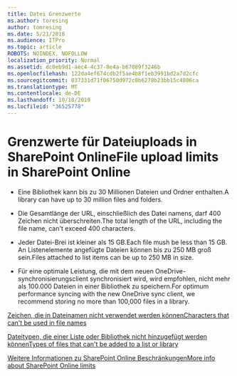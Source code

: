```yaml
---
title: Datei Grenzwerte
ms.author: toresing
author: tomresing
ms.date: 5/21/2018
ms.audience: ITPro
ms.topic: article
ROBOTS: NOINDEX, NOFOLLOW
localization_priority: Normal
ms.assetid: dc0eb9d1-aec4-4c37-8e4a-b67089f3246b
ms.openlocfilehash: 122da4ef674cdb2f5ae4b8f1eb3991bd2a7d2cfc
ms.sourcegitcommit: 037331d71f06750d972c0b6278b23bb15c4806ca
ms.translationtype: MT
ms.contentlocale: de-DE
ms.lasthandoff: 10/18/2019
ms.locfileid: "36525778"
---
```

# <a name="file-upload-limits-in-sharepoint-online"></a><span data-ttu-id="ab7af-102">Grenzwerte für Dateiuploads in SharePoint Online</span><span class="sxs-lookup"><span data-stu-id="ab7af-102">File upload limits in SharePoint Online</span></span>

- <span data-ttu-id="ab7af-103">Eine Bibliothek kann bis zu 30 Millionen Dateien und Ordner enthalten.</span><span class="sxs-lookup"><span data-stu-id="ab7af-103">A library can have up to 30 million files and folders.</span></span>
    
- <span data-ttu-id="ab7af-104">Die Gesamtlänge der URL, einschließlich des Datei namens, darf 400 Zeichen nicht überschreiten.</span><span class="sxs-lookup"><span data-stu-id="ab7af-104">The total length of the URL, including the file name, can't exceed 400 characters.</span></span>
    
- <span data-ttu-id="ab7af-105">Jeder Datei-Brei ist kleiner als 15 GB.</span><span class="sxs-lookup"><span data-stu-id="ab7af-105">Each file mush be less than 15 GB.</span></span> <span data-ttu-id="ab7af-106">An Listenelemente angefügte Dateien können bis zu 250 MB groß sein.</span><span class="sxs-lookup"><span data-stu-id="ab7af-106">Files attached to list items can be up to 250 MB in size.</span></span>
    
- <span data-ttu-id="ab7af-107">Für eine optimale Leistung, die mit dem neuen OneDrive-synchronisierungsclient synchronisiert wird, wird empfohlen, nicht mehr als 100.000 Dateien in einer Bibliothek zu speichern.</span><span class="sxs-lookup"><span data-stu-id="ab7af-107">For optimum performance syncing with the new OneDrive sync client, we recommend storing no more than 100,000 files in a library.</span></span> 
    
[<span data-ttu-id="ab7af-108">Zeichen, die in Dateinamen nicht verwendet werden können</span><span class="sxs-lookup"><span data-stu-id="ab7af-108">Characters that can't be used in file names</span></span>](https://go.microsoft.com/fwlink/?linkid=866430)
  
[<span data-ttu-id="ab7af-109">Dateitypen, die einer Liste oder Bibliothek nicht hinzugefügt werden können</span><span class="sxs-lookup"><span data-stu-id="ab7af-109">Types of files that can't be added to a list or library</span></span>](https://go.microsoft.com/fwlink/?linkid=273757)
  
[<span data-ttu-id="ab7af-110">Weitere Informationen zu SharePoint Online Beschränkungen</span><span class="sxs-lookup"><span data-stu-id="ab7af-110">More info about SharePoint Online limits</span></span>](https://go.microsoft.com/fwlink/?linkid=271273)
  

